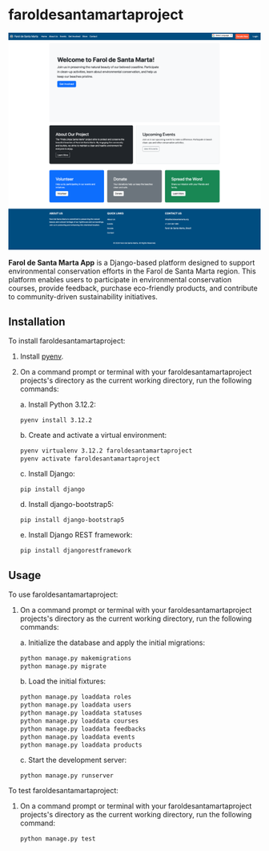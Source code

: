 faroldesantamartaproject
========================

![faroldesantamartaproject Screenshot](screenshot.png)

**Farol de Santa Marta App** is a Django-based platform designed to support environmental conservation efforts in the Farol de Santa Marta region. This platform enables users to participate in environmental conservation courses, provide feedback, purchase eco-friendly products, and contribute to community-driven sustainability initiatives.


Installation
------------

To install faroldesantamartaproject:

1. Install [pyenv](https://github.com/pyenv/pyenv-installer).

2. On a command prompt or terminal with your faroldesantamartaproject projects's directory as
   the current working directory, run the following commands:

   a. Install Python 3.12.2:

       pyenv install 3.12.2

   b. Create and activate a virtual environment:
   
       pyenv virtualenv 3.12.2 faroldesantamartaproject
       pyenv activate faroldesantamartaproject

   c. Install Django:

       pip install django

   d. Install django-bootstrap5:

       pip install django-bootstrap5

   e. Install Django REST framework:

       pip install djangorestframework


Usage
-----

To use faroldesantamartaproject:

1. On a command prompt or terminal with your faroldesantamartaproject projects's directory as
   the current working directory, run the following commands:

   a. Initialize the database and apply the initial migrations:

       python manage.py makemigrations
       python manage.py migrate

   b. Load the initial fixtures:

       python manage.py loaddata roles
       python manage.py loaddata users
       python manage.py loaddata statuses
       python manage.py loaddata courses
       python manage.py loaddata feedbacks
       python manage.py loaddata events
       python manage.py loaddata products
       

   c. Start the development server:

       python manage.py runserver


To test faroldesantamartaproject:

1. On a command prompt or terminal with your faroldesantamartaproject projects's directory as
   the current working directory, run the following command:

       python manage.py test
